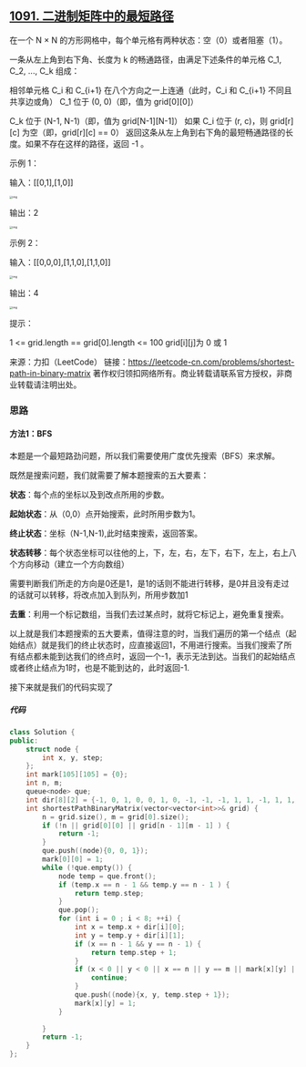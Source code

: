 ## [1091. 二进制矩阵中的最短路径](https://leetcode-cn.com/problems/shortest-path-in-binary-matrix/)



在一个 N × N 的方形网格中，每个单元格有两种状态：空（0）或者阻塞（1）。

一条从左上角到右下角、长度为 k 的畅通路径，由满足下述条件的单元格 C_1, C_2, ..., C_k 组成：

相邻单元格 C_i 和 C_{i+1} 在八个方向之一上连通（此时，C_i 和 C_{i+1} 不同且共享边或角）
C_1 位于 (0, 0)（即，值为 grid\[0][0]） 

C_k 位于 (N-1, N-1)（即，值为 grid\[N-1][N-1]）
如果 C_i 位于 (r, c)，则 grid\[r][c] 为空（即，grid\[r][c] == 0）
返回这条从左上角到右下角的最短畅通路径的长度。如果不存在这样的路径，返回 -1 。

 

示例 1：

输入：[[0,1],[1,0]]

<img src="https://gitee.com/long_kejie/image/raw/master/example1_1.png" alt="img" style="zoom: 33%;" />

输出：2

<img src="https://gitee.com/long_kejie/image/raw/master/example1_2.png" alt="img" style="zoom:33%;" />

示例 2：

输入：[[0,0,0],[1,1,0],[1,1,0]]

<img src="https://gitee.com/long_kejie/image/raw/master/example2_1.png" alt="img" style="zoom:33%;" />

输出：4

<img src="https://gitee.com/long_kejie/image/raw/master/example2_2.png" alt="img" style="zoom:33%;" />

提示：

1 <= grid.length == grid[0].length <= 100
grid\[i][j]为 0 或 1

来源：力扣（LeetCode）
链接：https://leetcode-cn.com/problems/shortest-path-in-binary-matrix
著作权归领扣网络所有。商业转载请联系官方授权，非商业转载请注明出处。

### 思路

#### 方法1：BFS

本题是一个最短路劲问题，所以我们需要使用广度优先搜索（BFS）来求解。

既然是搜索问题，我们就需要了解本题搜索的五大要素：

**状态**：每个点的坐标以及到改点所用的步数。

**起始状态**：从（0,0）点开始搜索，此时所用步数为1。

**终止状态**：坐标（N-1,N-1),此时结束搜索，返回答案。

**状态转移**：每个状态坐标可以往他的上，下，左，右，左下，右下，左上，右上八个方向移动（建立一个方向数组）

需要判断我们所走的方向是0还是1，是1的话则不能进行转移，是0并且没有走过的话就可以转移，将改点加入到队列，所用步数加1

**去重**：利用一个标记数组，当我们去过某点时，就将它标记上，避免重复搜索。

以上就是我们本题搜索的五大要素，值得注意的时，当我们遍历的第一个结点（起始结点）就是我们的终止状态时，应直接返回1，不用进行搜索。当我们搜索了所有结点都未能到达我们的终点时，返回一个-1，表示无法到达。当我们的起始结点或者终止结点为1时，也是不能到达的，此时返回-1.

接下来就是我们的代码实现了



##### 代码

```cpp
class Solution {
public:
    struct node {
        int x, y, step;
    };
    int mark[105][105] = {0};
    int n, m;
    queue<node> que;
    int dir[8][2] = {-1, 0, 1, 0, 0, 1, 0, -1, -1, -1, 1, 1, -1, 1, 1, -1};
    int shortestPathBinaryMatrix(vector<vector<int>>& grid) {
        n = grid.size(), m = grid[0].size();
        if (!n || grid[0][0] || grid[n - 1][m - 1] ) {
            return -1;
        }
        que.push((node){0, 0, 1});
        mark[0][0] = 1;
        while (!que.empty()) {
            node temp = que.front();
            if (temp.x == n - 1 && temp.y == n - 1 ) {
                return temp.step;
            }
            que.pop();
            for (int i = 0 ; i < 8; ++i) {
                int x = temp.x + dir[i][0];
                int y = temp.y + dir[i][1];
                if (x == n - 1 && y == n - 1) {
                    return temp.step + 1;
                }
                if (x < 0 || y < 0 || x == n || y == m || mark[x][y] || grid[x][y] == 1) {
                    continue;
                }
                que.push((node){x, y, temp.step + 1});
                mark[x][y] = 1;
            }
         
        }
        return -1;    
    }
};
```

